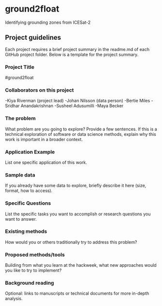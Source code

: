 # ground2float
Identifying grounding zones from ICESat-2

## Project guidelines

Each project requires a brief project summary in the readme.md of each GitHub project folder. Below is a template for the project summary. 

### Project Title

#ground2float

### Collaborators on this project

-Kiya Riverman (project lead)
-Johan Nilsson (data person)
-Bertie Miles
-Sridhar Anandakrishnan
-Susheel Adusumilli
-Maya Becker

### The problem

What problem are you going to explore? Provide a few sentences. If this is a technical exploration of software or data science methods, explain why this work is important in a broader context.

### Application Example

List one specific application of this work.

### Sample data

If you already have some data to explore, briefly describe it here (size, format, how to access).

### Specific Questions

List the specific tasks you want to accomplish or research questions you want to answer.

### Existing methods

How would you or others traditionally try to address this problem?

### Proposed methods/tools

Building from what you learn at the hackweek, what new approaches would you like to try to implement?

### Background reading

Optional: links to manuscripts or technical documents for more in-depth analysis.
